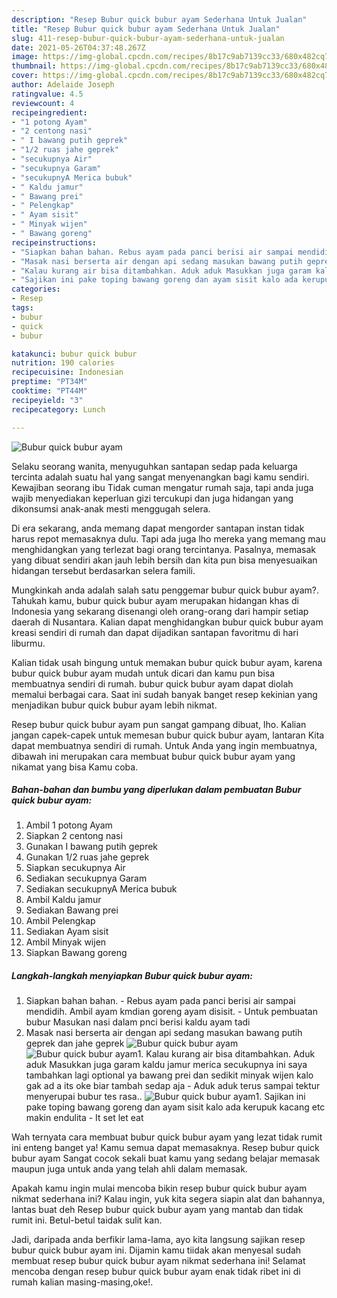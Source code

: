 ```yaml
---
description: "Resep Bubur quick bubur ayam Sederhana Untuk Jualan"
title: "Resep Bubur quick bubur ayam Sederhana Untuk Jualan"
slug: 411-resep-bubur-quick-bubur-ayam-sederhana-untuk-jualan
date: 2021-05-26T04:37:48.267Z
image: https://img-global.cpcdn.com/recipes/8b17c9ab7139cc33/680x482cq70/bubur-quick-bubur-ayam-foto-resep-utama.jpg
thumbnail: https://img-global.cpcdn.com/recipes/8b17c9ab7139cc33/680x482cq70/bubur-quick-bubur-ayam-foto-resep-utama.jpg
cover: https://img-global.cpcdn.com/recipes/8b17c9ab7139cc33/680x482cq70/bubur-quick-bubur-ayam-foto-resep-utama.jpg
author: Adelaide Joseph
ratingvalue: 4.5
reviewcount: 4
recipeingredient:
- "1 potong Ayam"
- "2 centong nasi"
- " I bawang putih geprek"
- "1/2 ruas jahe geprek"
- "secukupnya Air"
- "secukupnya Garam"
- "secukupnyA Merica bubuk"
- " Kaldu jamur"
- " Bawang prei"
- " Pelengkap"
- " Ayam sisit"
- " Minyak wijen"
- " Bawang goreng"
recipeinstructions:
- "Siapkan bahan bahan. Rebus ayam pada panci berisi air sampai mendidih. Ambil ayam kmdian goreng ayam disisit. Untuk pembuatan bubur Masukan nasi dalam pnci berisi kaldu ayam tadi"
- "Masak nasi berserta air dengan api sedang masukan bawang putih geprek dan jahe geprek"
- "Kalau kurang air bisa ditambahkan. Aduk aduk Masukkan juga garam kaldu jamur merica secukupnya ini saya tambahkan lagi optional ya bawang prei dan sedikit minyak wijen kalo gak ad a its oke biar tambah sedap aja  Aduk aduk terus sampai tektur menyerupai bubur tes rasa.."
- "Sajikan ini pake toping bawang goreng dan ayam sisit kalo ada kerupuk kacang etc makin endulita  It set let eat"
categories:
- Resep
tags:
- bubur
- quick
- bubur

katakunci: bubur quick bubur 
nutrition: 190 calories
recipecuisine: Indonesian
preptime: "PT34M"
cooktime: "PT44M"
recipeyield: "3"
recipecategory: Lunch

---
```



![Bubur quick bubur ayam](https://img-global.cpcdn.com/recipes/8b17c9ab7139cc33/680x482cq70/bubur-quick-bubur-ayam-foto-resep-utama.jpg)

Selaku seorang wanita, menyuguhkan santapan sedap pada keluarga tercinta adalah suatu hal yang sangat menyenangkan bagi kamu sendiri. Kewajiban seorang ibu Tidak cuman mengatur rumah saja, tapi anda juga wajib menyediakan keperluan gizi tercukupi dan juga hidangan yang dikonsumsi anak-anak mesti menggugah selera.

Di era  sekarang, anda memang dapat mengorder santapan instan tidak harus repot memasaknya dulu. Tapi ada juga lho mereka yang memang mau menghidangkan yang terlezat bagi orang tercintanya. Pasalnya, memasak yang dibuat sendiri akan jauh lebih bersih dan kita pun bisa menyesuaikan hidangan tersebut berdasarkan selera famili. 



Mungkinkah anda adalah salah satu penggemar bubur quick bubur ayam?. Tahukah kamu, bubur quick bubur ayam merupakan hidangan khas di Indonesia yang sekarang disenangi oleh orang-orang dari hampir setiap daerah di Nusantara. Kalian dapat menghidangkan bubur quick bubur ayam kreasi sendiri di rumah dan dapat dijadikan santapan favoritmu di hari liburmu.

Kalian tidak usah bingung untuk memakan bubur quick bubur ayam, karena bubur quick bubur ayam mudah untuk dicari dan kamu pun bisa membuatnya sendiri di rumah. bubur quick bubur ayam dapat diolah memalui berbagai cara. Saat ini sudah banyak banget resep kekinian yang menjadikan bubur quick bubur ayam lebih nikmat.

Resep bubur quick bubur ayam pun sangat gampang dibuat, lho. Kalian jangan capek-capek untuk memesan bubur quick bubur ayam, lantaran Kita dapat membuatnya sendiri di rumah. Untuk Anda yang ingin membuatnya, dibawah ini merupakan cara membuat bubur quick bubur ayam yang nikamat yang bisa Kamu coba.

<!--inarticleads1-->

##### Bahan-bahan dan bumbu yang diperlukan dalam pembuatan Bubur quick bubur ayam:

1. Ambil 1 potong Ayam
1. Siapkan 2 centong nasi
1. Gunakan  I bawang putih geprek
1. Gunakan 1/2 ruas jahe geprek
1. Siapkan secukupnya Air
1. Sediakan secukupnya Garam
1. Sediakan secukupnyA Merica bubuk
1. Ambil  Kaldu jamur
1. Sediakan  Bawang prei
1. Ambil  Pelengkap
1. Sediakan  Ayam sisit
1. Ambil  Minyak wijen
1. Siapkan  Bawang goreng




<!--inarticleads2-->

##### Langkah-langkah menyiapkan Bubur quick bubur ayam:

1. Siapkan bahan bahan. - Rebus ayam pada panci berisi air sampai mendidih. Ambil ayam kmdian goreng ayam disisit. - Untuk pembuatan bubur Masukan nasi dalam pnci berisi kaldu ayam tadi
1. Masak nasi berserta air dengan api sedang masukan bawang putih geprek dan jahe geprek
<img src="//assets-global.cpcdn.com/assets/icons/button_play-2c75c40dde080a61004c1f40b05d8f140eaff45d7e9e6481dc71c63d2e7c4909.png" alt="Bubur quick bubur ayam"><img src="//assets-global.cpcdn.com/assets/icons/button_play-2c75c40dde080a61004c1f40b05d8f140eaff45d7e9e6481dc71c63d2e7c4909.png" alt="Bubur quick bubur ayam">1. Kalau kurang air bisa ditambahkan. Aduk aduk Masukkan juga garam kaldu jamur merica secukupnya ini saya tambahkan lagi optional ya bawang prei dan sedikit minyak wijen kalo gak ad a its oke biar tambah sedap aja  - Aduk aduk terus sampai tektur menyerupai bubur tes rasa..
<img src="//assets-global.cpcdn.com/assets/icons/button_play-2c75c40dde080a61004c1f40b05d8f140eaff45d7e9e6481dc71c63d2e7c4909.png" alt="Bubur quick bubur ayam">1. Sajikan ini pake toping bawang goreng dan ayam sisit kalo ada kerupuk kacang etc makin endulita  - It set let eat




Wah ternyata cara membuat bubur quick bubur ayam yang lezat tidak rumit ini enteng banget ya! Kamu semua dapat memasaknya. Resep bubur quick bubur ayam Sangat cocok sekali buat kamu yang sedang belajar memasak maupun juga untuk anda yang telah ahli dalam memasak.

Apakah kamu ingin mulai mencoba bikin resep bubur quick bubur ayam nikmat sederhana ini? Kalau ingin, yuk kita segera siapin alat dan bahannya, lantas buat deh Resep bubur quick bubur ayam yang mantab dan tidak rumit ini. Betul-betul taidak sulit kan. 

Jadi, daripada anda berfikir lama-lama, ayo kita langsung sajikan resep bubur quick bubur ayam ini. Dijamin kamu tiidak akan menyesal sudah membuat resep bubur quick bubur ayam nikmat sederhana ini! Selamat mencoba dengan resep bubur quick bubur ayam enak tidak ribet ini di rumah kalian masing-masing,oke!.


